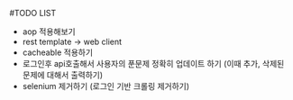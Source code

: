 #TODO LIST

- aop 적용해보기
- rest template -> web client 
- cacheable 적용하기
- 로그인후 api호출해서 사용자의 푼문제 정확히 업데이트 하기 (이때 추가, 삭제된 문제에 대해서 출력하기)
- selenium 제거하기 (로그인 기반 크롤링 제거하기)
